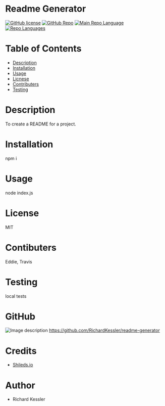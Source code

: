 
# Readme Generator

[![GitHub license](https://img.shields.io/github/license/RichardKessler/readme-generator)](https://github.com/RichardKessler/readme-generator)
[![GitHub Repo](https://img.shields.io/github/repo-size/RichardKessler/readme-generator?color=Green&style=plastic)](https://github.com/RichardKessler/readme-generator)
[![Main Repo Language](https://img.shields.io/github/languages/top/RichardKessler/readme-generator?color=blueviolet&style=plastic)](https://github.com/RichardKessler/readme-generator)
[![Repo Languages](https://img.shields.io/github/languages/count/RichardKessler/readme-generator?color=red&style=plastic)](https://github.com/RichardKessler/readme-generator)

# Table of Contents
* [Description](#description)
* [Installation](#installation)
* [Usage](#usage)
* [Licnese](#license)
* [Contributers](#contributers)
* [Testing](#testing)


# Description
 To create a README for a project.

# Installation
 npm i

# Usage
 node index.js

# License
 MIT

# Contibuters
 Eddie, Travis

# Testing
 local tests

 # GitHub
 ![Image description](https://github.com/RichardKessler.png?size=150)
 https://github.com/RichardKessler/readme-generator

 # Credits

 * [Shileds.io](https://shields.io/)

 # Author

 * Richard Kessler
